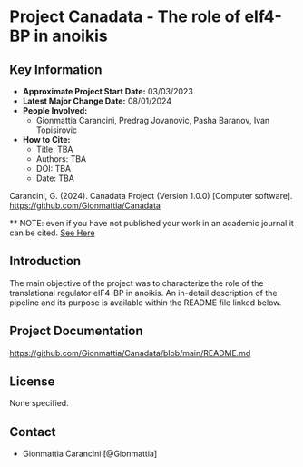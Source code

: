 # Project Canadata - The role of eIf4-BP in anoikis

## Key Information
- **Approximate Project Start Date:** 03/03/2023
- **Latest Major Change Date:** 08/01/2024
- **People Involved:**
  - Gionmattia Carancini, Predrag Jovanovic, Pasha Baranov, Ivan Topisirovic
- **How to Cite:**
  - Title: TBA
  - Authors: TBA
  - DOI: TBA
  - Date: TBA

Carancini, G. (2024). Canadata Project (Version 1.0.0) [Computer software]. https://github.com/Gionmattia/Canadata

** NOTE: even if you have not published your work in an academic journal it can be cited. [See Here](https://academia.stackexchange.com/questions/14010/how-do-you-cite-a-github-repository)

## Introduction
The main objective of the project was to characterize the role of the translational regulator eIF4-BP in anoikis. An in-detail description of the pipeline and its purpose is available within the README file linked below.

## Project Documentation
https://github.com/Gionmattia/Canadata/blob/main/README.md

## License
None specified.

## Contact
- Gionmattia Carancini [@Gionmattia]
